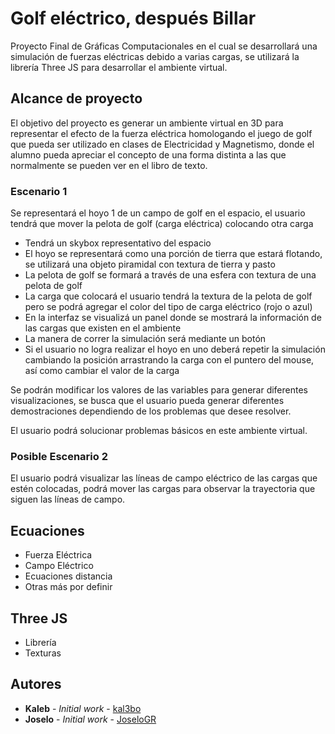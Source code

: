 # Golf eléctrico, después Billar

Proyecto Final de Gráficas Computacionales en el cual se desarrollará una simulación de fuerzas eléctricas debido a varias cargas, se utilizará la librería Three JS para desarrollar el ambiente virtual.

## Alcance de proyecto

El objetivo del proyecto es generar un ambiente virtual en 3D para representar el efecto de la fuerza eléctrica homologando el juego de golf que pueda ser utilizado en clases de Electricidad y Magnetismo, donde el alumno pueda apreciar el concepto de una forma distinta a las que normalmente se pueden ver en el libro de texto.

### Escenario 1

Se representará el hoyo 1 de un campo de golf en el espacio, el usuario tendrá que mover la pelota de golf (carga eléctrica) colocando otra carga
- Tendrá un skybox representativo del espacio
- El hoyo se representará como una porción de tierra que estará flotando, se utilizará una objeto piramidal con textura de tierra y pasto
- La pelota de golf se formará a través de una esfera con textura de una pelota de golf
- La carga que colocará el usuario tendrá la textura de la pelota de golf pero se podrá agregar el color del tipo de carga eléctrico (rojo o azul)
- En la interfaz se visualizá un panel donde se mostrará la información de las cargas que existen en el ambiente
- La manera de correr la simulación será mediante un botón
- Si el usuario no logra realizar el hoyo en uno deberá repetir la simulación cambiando la posición arrastrando la carga con el puntero del mouse, así como cambiar el valor de la carga


Se podrán modificar los valores de las variables para generar diferentes visualizaciones, se busca que el usuario pueda generar diferentes demostraciones dependiendo de los problemas que desee resolver.

El usuario podrá solucionar problemas básicos en este ambiente virtual.

### Posible Escenario 2

El usuario podrá visualizar las líneas de campo eléctrico de las cargas que estén colocadas, podrá mover las cargas para observar la trayectoria que siguen las líneas de campo.

## Ecuaciones

- Fuerza Eléctrica
- Campo Eléctrico
- Ecuaciones distancia
- Otras más por definir

## Three JS

- Librería
- Texturas

## Autores

* **Kaleb** - *Initial work* - [kal3bo](https://github.com/kal3bo)
* **Joselo** - *Initial work* - [JoseloGR](https://github.com/JoseloGR)

